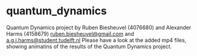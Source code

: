 # quantum_dynamics
Quantum Dynamics project by Ruben Biesheuvel (4076680) and Alexander Harms (4158679)
ruben.biesheuvel@gmail.com and a.g.j.harms@student.tudelft.nl
Please have a look at the added mp4 files, showing animatins of the results of the Quantum Dynamics project.
